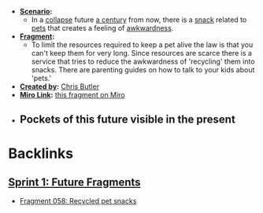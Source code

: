 - **[Scenario](<Scenario.md>):** 
    - In a [collapse](<collapse.md>) future [a century](<a century.md>) from now, there is a [snack](<snack.md>) related to [pets](<pets.md>) that creates a feeling of [awkwardness](<awkwardness.md>).
- **[Fragment](<Fragment.md>):** 
    - To limit the resources required to keep a pet alive the law is that you can't keep them for very long. Since resources are scarce there is a service that tries to reduce the awkwardness of 'recycling' them into snacks. There are parenting guides on how to talk to your kids about 'pets.'
- **[Created by](<Created by.md>):** [Chris Butler](<Chris Butler.md>)
- **[Miro Link](<Miro Link.md>):** [this fragment on Miro](https://miro.com/app/board/o9J_kpEmVVk=/?moveToWidget=3074457348906097241&cot=11)
- **Pockets of this future visible in the present**
    - 

# Backlinks
## [Sprint 1: Future Fragments](<Sprint 1: Future Fragments.md>)
- [Fragment 058: Recycled pet snacks](<Fragment 058: Recycled pet snacks.md>)

